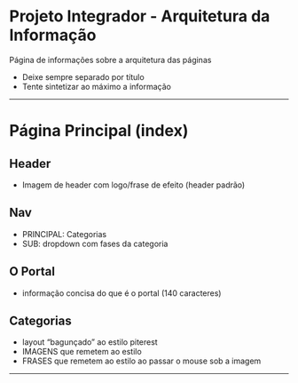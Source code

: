 # Projeto Integrador - Arquitetura da Informação
Página de informações sobre a arquitetura das páginas
* Deixe sempre separado por título
* Tente sintetizar ao máximo a informação

------
# Página Principal (index)

## Header 
* Imagem de header com logo/frase de efeito (header padrão)
## Nav
* PRINCIPAL: Categorias
* SUB: dropdown com fases da categoria
## O Portal
* informação concisa do que é o portal (140 caracteres)
## Categorias
* layout “bagunçado” ao estilo piterest
* IMAGENS que remetem ao estilo
* FRASES que remetem ao estilo ao passar o mouse sob a imagem

------